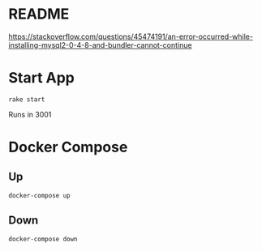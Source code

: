 # README
https://stackoverflow.com/questions/45474191/an-error-occurred-while-installing-mysql2-0-4-8-and-bundler-cannot-continue

# Start App

```
rake start 
```

Runs in 3001

# Docker Compose

## Up
```
docker-compose up
```

## Down
```
docker-compose down
```
